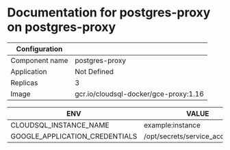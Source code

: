 # Documentation for postgres-proxy on postgres-proxy

| Configuration ||
| --- | ---- |
| Component name | postgres-proxy |
| Application | Not Defined |
| Replicas | 3 |
| Image | gcr.io/cloudsql-docker/gce-proxy:1.16 |

| ENV | VALUE |
| --- | -----  |
|CLOUDSQL_INSTANCE_NAME | example:instance|
|GOOGLE_APPLICATION_CREDENTIALS | /opt/secrets/service_account_file|
